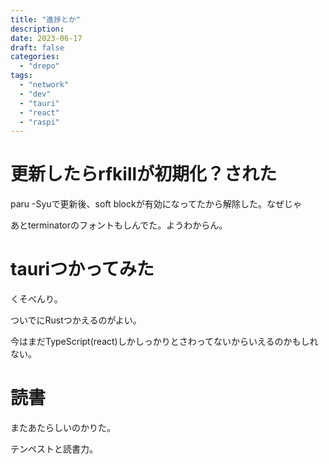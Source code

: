 ```yaml
---
title: "進捗とか"
description:
date: 2023-06-17
draft: false
categories:
  - "drepo"
tags:
  - "network"
  - "dev"
  - "tauri"
  - "react"
  - "raspi"
---
```


# 更新したらrfkillが初期化？された

paru -Syuで更新後、soft blockが有効になってたから解除した。なぜじゃ

あとterminatorのフォントもしんでた。ようわからん。

# tauriつかってみた

くそべんり。

ついでにRustつかえるのがよい。

今はまだTypeScript(react)しかしっかりとさわってないからいえるのかもしれない。

# 読書

またあたらしいのかりた。

テンペストと読書力。
